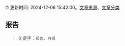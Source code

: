 :alarm_clock: 更新时间: 2024-12-06 15:42:00。[文章来源](/README.md)、[文章分类](/TAGS.md)

## 报告


> 关键字：`报告`、`月报`



